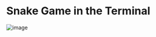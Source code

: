 # Snake Game in the Terminal

![image](https://user-images.githubusercontent.com/34959171/165485677-94d1ca07-6092-4f16-b866-8375ed5a03b0.png)
